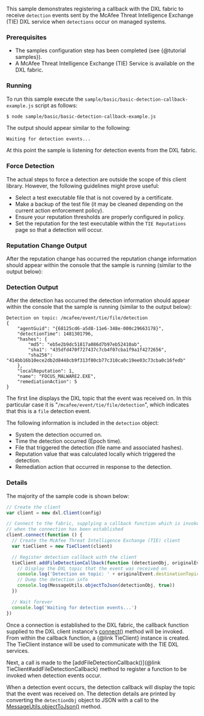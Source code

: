 This sample demonstrates registering a callback with the DXL fabric to receive
`detection` events sent by the McAfee Threat Intelligence Exchange (TIE)
DXL service when `detections` occur on managed systems.

### Prerequisites

* The samples configuration step has been completed (see {@tutorial samples}).
* A McAfee Threat Intelligence Exchange (TIE) Service is available on the DXL
  fabric.

### Running

To run this sample execute the
`sample/basic/basic-detection-callback-example.js` script as follows:

```sh
$ node sample/basic/basic-detection-callback-example.js
```

The output should appear similar to the following:

```
Waiting for detection events...
```

At this point the sample is listening for detection events from the DXL fabric.

### Force Detection

The actual steps to force a detection are outside the scope of this client
library. However, the following guidelines might prove useful:

  * Select a test executable file that is not covered by a certificate.
  * Make a backup of the test file (it may be cleaned depending on the current
    action enforcement policy).
  * Ensure your reputation thresholds are properly configured in policy.
  * Set the reputation for the test executable within the `TIE Reputations` page
    so that a detection will occur.

### Reputation Change Output

After the reputation change has occurred the reputation change information
should appear within the console that the sample is running (similar to the
output below):

### Detection Output

After the detection has occurred the detection information should appear within
the console that the sample is running (similar to the output below):

```
Detection on topic: /mcafee/event/tie/file/detection
{
    "agentGuid": "{68125cd6-a5d8-11e6-348e-000c29663178}",
    "detectionTime": 1481301796,
    "hashes": {
        "md5": "eb5e2b9dc51817a086d7b97eb52410ab",
        "sha1": "435dfd470f727437c7cb4f07cba1f9a1f4272656",
        "sha256": "414bb16b10ece2db2d8448cb9f313f80cb77c310ca0c19ee03c73cba0c16fedb"
    },
    "localReputation": 1,
    "name": "FOCUS_MALWARE2.EXE",
    "remediationAction": 5
}
```

The first line displays the DXL topic that the event was received on. In this
particular case it is "`/mcafee/event/tie/file/detection`", which indicates that
this is a `file` detection event.

The following information is included in the `detection` object:

  * System the detection occurred on.
  * Time the detection occurred (Epoch time).
  * File that triggered the detection (file name and associated hashes).
  * Reputation value that was calculated locally which triggered the detection.
  * Remediation action that occurred in response to the detection.

### Details

The majority of the sample code is shown below:

```js
// Create the client
var client = new dxl.Client(config)

// Connect to the fabric, supplying a callback function which is invoked
// when the connection has been established
client.connect(function () {
  // Create the McAfee Threat Intelligence Exchange (TIE) client
  var tieClient = new TieClient(client)

  // Register detection callback with the client
  tieClient.addFileDetectionCallback(function (detectionObj, originalEvent) {
    // Display the DXL topic that the event was received on
    console.log('Detection on topic: ' + originalEvent.destinationTopic)
    // Dump the detection info
    console.log(MessageUtils.objectToJson(detectionObj, true))
  })

  // Wait forever
  console.log('Waiting for detection events...')
})
```

Once a connection is established to the DXL fabric, the callback function
supplied to the DXL client instance's
[connect()](https://opendxl.github.io/opendxl-client-javascript/jsdoc/Client.html#connect)
method will be invoked. From within the callback function, a {@link TieClient}
instance is created. The TieClient instance will be used to communicate with the
TIE DXL services.

Next, a call is made to the
[addFileDetectionCallback()]{@link TieClient#addFileDetectionCallback}
method to register a function to be invoked when detection events occur.

When a detection event occurs, the detection callback will display the topic
that the event was received on. The detection details are printed by converting
the `detectionObj` object to JSON with a call to the
[MessageUtils.objectToJson()](https://opendxl.github.io/opendxl-bootstrap-javascript/jsdoc/module-MessageUtils.html#.objectToJson)
method.

